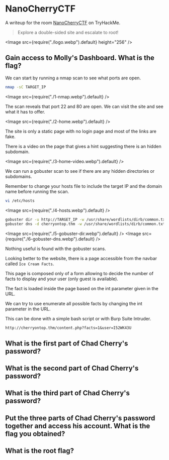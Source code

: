 # NanoCherryCTF

A writeup for the room [NanoCherryCTF](https://tryhackme.com/r/room/nanocherryctf) on TryHackMe.

> Explore a double-sided site and escalate to root!

<Image src={require("./logo.webp").default} height="256" />

## Gain access to Molly's Dashboard. What is the flag?

We can start by running a nmap scan to see what ports are open.

```sh
nmap -sC TARGET_IP
```

<Image src={require("./1-nmap.webp").default} />

The scan reveals that port 22 and 80 are open. We can visit the site and see what it has to offer.

<Image src={require("./2-home.webp").default} />

The site is only a static page with no login page and most of the links are fake.

There is a video on the page that gives a hint suggesting there is an hidden subdomain.

<Image src={require("./3-home-video.webp").default} />

We can run a gobuster scan to see if there are any hidden directories or subdomains.

Remember to change your hosts file to include the target IP and the domain name before running the scan.

```sh
vi /etc/hosts
```

<Image src={require("./4-hosts.webp").default} />

```sh
gobuster dir -u http://TARGET_IP -w /usr/share/wordlists/dirb/common.txt
gobuster dns -d cherryontop.thm -w /usr/share/wordlists/dirb/common.txt
```

<Image src={require("./5-gobuster-dir.webp").default} />
<Image src={require("./6-gobuster-dns.webp").default} />

Nothing useful is found with the gobuster scans.

Looking better to the website, there is a page accessible from the navbar called `Ice Cream Facts`.

This page is composed only of a form allowing to decide the number of facts to display and your user (only guest is available).

The fact is loaded inside the page based on the int parameter given in the URL.

We can try to use enumerate all possible facts by changing the int parameter in the URL.

This can be done with a simple bash script or with Burp Suite Intruder.

```
http://cherryontop.thm/content.php?facts=1&user=I52WK43U
```

## What is the first part of Chad Cherry's password?

## What is the second part of Chad Cherry's password?

## What is the third part of Chad Cherry's password?

## Put the three parts of Chad Cherry's password together and access his account. What is the flag you obtained?

## What is the root flag?

```

```

```

```
